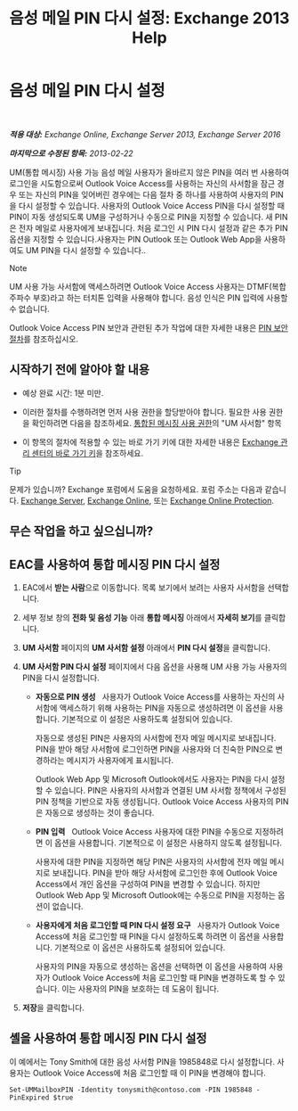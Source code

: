 ﻿---
title: '음성 메일 PIN 다시 설정: Exchange 2013 Help'
TOCTitle: 음성 메일 PIN 다시 설정
ms:assetid: bf07e6e7-01d2-4933-bff5-c615cc21a480
ms:mtpsurl: https://technet.microsoft.com/ko-kr/library/Bb124404(v=EXCHG.150)
ms:contentKeyID: 50556076
ms.date: 05/22/2018
mtps_version: v=EXCHG.150
f1_keywords:
- Microsoft.Exchange.Management.SnapIn.Esm.Recipients.ResetUnifiedMessagingPinPropertyControl
ms.translationtype: MT
---

# 음성 메일 PIN 다시 설정

 

_**적용 대상:** Exchange Online, Exchange Server 2013, Exchange Server 2016_

_**마지막으로 수정된 항목:** 2013-02-22_

UM(통합 메시징) 사용 가능 음성 메일 사용자가 올바르지 않은 PIN을 여러 번 사용하여 로그인을 시도함으로써 Outlook Voice Access를 사용하는 자신의 사서함을 잠근 경우 또는 자신의 PIN을 잊어버린 경우에는 다음 절차 중 하나를 사용하여 사용자의 PIN을 다시 설정할 수 있습니다. 사용자의 Outlook Voice Access PIN을 다시 설정할 때 PIN이 자동 생성되도록 UM을 구성하거나 수동으로 PIN을 지정할 수 있습니다. 새 PIN은 전자 메일로 사용자에게 보내집니다. 처음 로그인 시 PIN 다시 설정과 같은 추가 PIN 옵션을 지정할 수 있습니다.사용자는 PIN Outlook 또는 Outlook Web App을 사용하여도 UM PIN을 다시 설정할 수 있습니다..


> [!NOTE]
> UM 사용 가능 사서함에 액세스하려면 Outlook Voice Access 사용자는 DTMF(복합 주파수 부호)라고 하는 터치톤 입력을 사용해야 합니다. 음성 인식은 PIN 입력에 사용할 수 없습니다.



Outlook Voice Access PIN 보안과 관련된 추가 작업에 대한 자세한 내용은 [PIN 보안 절차](pin-security-procedures-exchange-2013-help.md)를 참조하십시오.

## 시작하기 전에 알아야 할 내용

  - 예상 완료 시간: 1분 미만.

  - 이러한 절차를 수행하려면 먼저 사용 권한을 할당받아야 합니다. 필요한 사용 권한을 확인하려면 다음을 참조하세요. [통합된 메시징 사용 권한](unified-messaging-permissions-exchange-2013-help.md)의 "UM 사서함" 항목

  - 이 항목의 절차에 적용할 수 있는 바로 가기 키에 대한 자세한 내용은 [Exchange 관리 센터의 바로 가기 키](keyboard-shortcuts-in-the-exchange-admin-center-exchange-online-protection-help.md)을 참조하세요.


> [!TIP]
> 문제가 있습니까? Exchange 포럼에서 도움을 요청하세요. 포럼 주소는 다음과 같습니다. <A href="https://go.microsoft.com/fwlink/p/?linkid=60612">Exchange Server</A>, <A href="https://go.microsoft.com/fwlink/p/?linkid=267542">Exchange Online</A>, 또는 <A href="https://go.microsoft.com/fwlink/p/?linkid=285351">Exchange Online Protection</A>.



## 무슨 작업을 하고 싶으십니까?

## EAC를 사용하여 통합 메시징 PIN 다시 설정

1.  EAC에서 **받는 사람**으로 이동합니다. 목록 보기에서 보려는 사용자 사서함을 선택합니다.

2.  세부 정보 창의 **전화 및 음성 기능** 아래 **통합 메시징** 아래에서 **자세히 보기**를 클릭합니다.

3.  **UM 사서함** 페이지의 **UM 사서함 설정** 아래에서 **PIN 다시 설정**을 클릭합니다.

4.  **UM 사서함 PIN 다시 설정** 페이지에서 다음 옵션을 사용해 UM 사용 가능 사용자의 PIN을 다시 설정합니다.
    
      - **자동으로 PIN 생성**   사용자가 Outlook Voice Access를 사용하는 자신의 사서함에 액세스하기 위해 사용하는 PIN을 자동으로 생성하려면 이 옵션을 사용합니다. 기본적으로 이 설정은 사용하도록 설정되어 있습니다.
        
        자동으로 생성된 PIN은 사용자의 사서함에 전자 메일 메시지로 보내집니다. PIN을 받아 해당 사서함에 로그인하면 PIN을 사용자와 더 친숙한 PIN으로 변경하라는 메시지가 사용자에게 표시됩니다.
        
        Outlook Web App 및 Microsoft Outlook에서도 사용자는 PIN을 다시 설정할 수 있습니다. PIN은 사용자의 사서함과 연결된 UM 사서함 정책에서 구성된 PIN 정책을 기반으로 자동 생성됩니다. Outlook Voice Access 사용자의 PIN은 자동으로 생성하는 것이 좋습니다.
    
      - **PIN 입력**   Outlook Voice Access 사용자에 대한 PIN을 수동으로 지정하려면 이 옵션을 사용합니다. 기본적으로 이 설정은 사용하지 않도록 설정됩니다.
        
        사용자에 대한 PIN을 지정하면 해당 PIN은 사용자의 사서함에 전자 메일 메시지로 보내집니다. PIN을 받아 해당 사서함에 로그인한 후에 Outlook Voice Access에서 개인 옵션을 구성하여 PIN을 변경할 수 있습니다. 하지만 Outlook Web App 및 Microsoft Outlook에는 수동으로 PIN을 지정하는 옵션이 없습니다.
    
      - **사용자에게 처음 로그인할 때 PIN 다시 설정 요구**   사용자가 Outlook Voice Access에 처음 로그인할 때 PIN을 다시 설정하도록 하려면 이 옵션을 사용합니다. 기본적으로 이 옵션은 사용하도록 설정되어 있습니다.
        
        사용자의 PIN을 자동으로 생성하는 옵션을 선택하면 이 옵션을 사용하여 사용자가 Outlook Voice Access에 처음 로그인할 때 PIN을 변경하도록 할 수 있습니다. 이는 사용자의 PIN을 보호하는 데 도움이 됩니다.

5.  **저장**을 클릭합니다.

## 셸을 사용하여 통합 메시징 PIN 다시 설정

이 예에서는 Tony Smith에 대한 음성 사서함 PIN을 1985848로 다시 설정합니다. 사용자는 Outlook Voice Access에 처음 로그인할 때 이 PIN을 변경해야 합니다.

    Set-UMMailboxPIN -Identity tonysmith@contoso.com -PIN 1985848 -PinExpired $true

